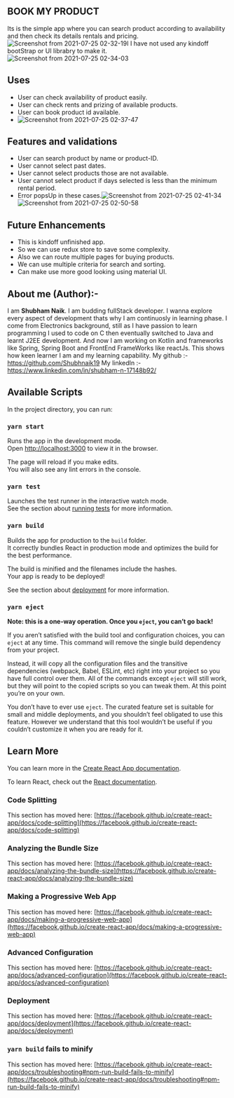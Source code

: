 ## BOOK MY PRODUCT
Its is the simple app where you can search product according to availability and then check its details rentals and pricing.![Screenshot from 2021-07-25 02-32-19](https://user-images.githubusercontent.com/44295222/126881033-7b2454ce-d2f2-402a-81f5-653475898cc7.png)I
I have not used any kindoff bootStrap or UI librabry to make it.
![Screenshot from 2021-07-25 02-34-03](https://user-images.githubusercontent.com/44295222/126881065-564a117a-9349-4c4e-be6f-7568d9b8c9c3.png)

## Uses
* User can check availability of product easily.
* User can check rents and prizing of available products.
* User can book product id available.
* ![Screenshot from 2021-07-25 02-37-47](https://user-images.githubusercontent.com/44295222/126881100-9f346c41-3f35-4e91-a5a8-15c61c628641.png)

## Features and validations
* User can search product by name or product-ID.
* User cannot select past dates.
* User cannot select products those are not available.
* User cannot select product if days selected is less than the minimum rental period.
* Error popsUp in these cases.![Screenshot from 2021-07-25 02-41-34](https://user-images.githubusercontent.com/44295222/126881169-badb46c7-387f-4a92-841b-a1dd86ff1573.png)![Screenshot from 2021-07-25 02-50-58](https://user-images.githubusercontent.com/44295222/126881305-7c9f338e-8f11-42b8-90e8-751653b821eb.png)

## Future Enhancements
* This is kindoff unfinished app.
* So we can use redux store to save some complexity.
* Also we can route multiple pages for buying products.
* We can use multiple criteria for search and sorting.
* Can make use more good looking using material UI.

## About me (Author):-
I am **Shubham Naik**. I am budding fullStack developer. I wanna explore every aspect of development thats why I am continuosly in learning phase. I come from Electronics background, still as I have passion to learn programming I used to code on C then eventually switched to Java and learnt J2EE development. And now I am working on Kotlin and frameworks like Spring, Spring Boot and FrontEnd FrameWorks like reactJs. This shows how keen learner I am and my learning capability.
My github :- https://github.com/Shubhnaik19
My linkedIn :- https://www.linkedin.com/in/shubham-n-17148b92/
## Available Scripts

In the project directory, you can run:

### `yarn start`

Runs the app in the development mode.\
Open [http://localhost:3000](http://localhost:3000) to view it in the browser.

The page will reload if you make edits.\
You will also see any lint errors in the console.

### `yarn test`

Launches the test runner in the interactive watch mode.\
See the section about [running tests](https://facebook.github.io/create-react-app/docs/running-tests) for more information.

### `yarn build`

Builds the app for production to the `build` folder.\
It correctly bundles React in production mode and optimizes the build for the best performance.

The build is minified and the filenames include the hashes.\
Your app is ready to be deployed!

See the section about [deployment](https://facebook.github.io/create-react-app/docs/deployment) for more information.

### `yarn eject`

**Note: this is a one-way operation. Once you `eject`, you can’t go back!**

If you aren’t satisfied with the build tool and configuration choices, you can `eject` at any time. This command will remove the single build dependency from your project.

Instead, it will copy all the configuration files and the transitive dependencies (webpack, Babel, ESLint, etc) right into your project so you have full control over them. All of the commands except `eject` will still work, but they will point to the copied scripts so you can tweak them. At this point you’re on your own.

You don’t have to ever use `eject`. The curated feature set is suitable for small and middle deployments, and you shouldn’t feel obligated to use this feature. However we understand that this tool wouldn’t be useful if you couldn’t customize it when you are ready for it.

## Learn More

You can learn more in the [Create React App documentation](https://facebook.github.io/create-react-app/docs/getting-started).

To learn React, check out the [React documentation](https://reactjs.org/).

### Code Splitting

This section has moved here: [https://facebook.github.io/create-react-app/docs/code-splitting](https://facebook.github.io/create-react-app/docs/code-splitting)

### Analyzing the Bundle Size

This section has moved here: [https://facebook.github.io/create-react-app/docs/analyzing-the-bundle-size](https://facebook.github.io/create-react-app/docs/analyzing-the-bundle-size)

### Making a Progressive Web App

This section has moved here: [https://facebook.github.io/create-react-app/docs/making-a-progressive-web-app](https://facebook.github.io/create-react-app/docs/making-a-progressive-web-app)

### Advanced Configuration

This section has moved here: [https://facebook.github.io/create-react-app/docs/advanced-configuration](https://facebook.github.io/create-react-app/docs/advanced-configuration)

### Deployment

This section has moved here: [https://facebook.github.io/create-react-app/docs/deployment](https://facebook.github.io/create-react-app/docs/deployment)

### `yarn build` fails to minify

This section has moved here: [https://facebook.github.io/create-react-app/docs/troubleshooting#npm-run-build-fails-to-minify](https://facebook.github.io/create-react-app/docs/troubleshooting#npm-run-build-fails-to-minify)
